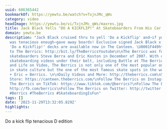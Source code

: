 ```yaml
---
uuid: 686365442
bookmarkOf: https://yewtu.be/watch?v=TxjnJMc_qWs
category: video
headImage: https://yewtu.be/vi/TxjnJMc_qWs/maxres.jpg
title: Jack Black Yells "DO A KICKFLIP!" At Skateboarders From His Car
domain: yewtu.be
description: "Jack Black cruised thru to yell 'Do a Kickflip' and—if your kickflip
  was tenacious enough—gave away boards! Exclusive signed Jack Black x The Berrics
  'Do a Kickflip!' decks are available now in The Canteen. \U0001F449https://canteen.theberrics.com/\n\nSubscribe
  to The Berrics: http://bit.ly/TheBerricsYoutube\n\nThe Berrics was founded by professional
  skateboarders Steve Berra and Eric Koston in December of 2007. With over 10,000
  skateboarding videos under their belt, including Battle at The Berrics, Do A Kickflip
  and Life on Video, The Berrics is not only one of the most popular online platforms
  in skate culture but the one of the most famous skate spots in the world. Berra
  + Eric = Berrics. \n\nDaily Videos and More: http://theberrics.com\nShop our Online
  Store: https://canteen.theberrics.com/\nFollow The Berrics on Instagram: http://instagram.com/berrics\nFollow
  The Berrics on TikTok: https://www.tiktok.com/@berrics?\nFollow The Berrics on Facebook:
  http://fb.com/berrics\nFollow The Berrics on Twitter: http://twitter.com/berrics\n\n#Skateboarding
  #Berrics #TheBerrics #SkateboardingIsFun"
tags: []
date: '2023-11-29T13:32:05.829Z'
highlights: 
---
```


Do a kick flip tenacious D edition


